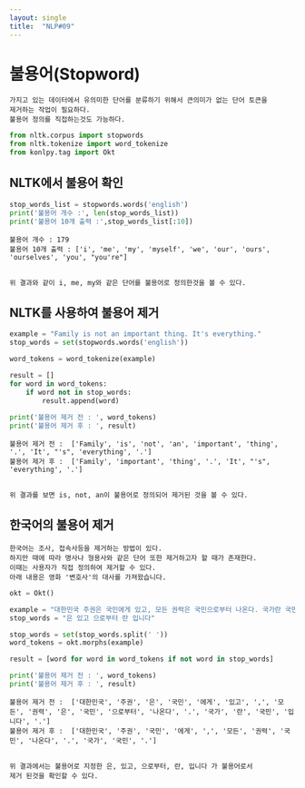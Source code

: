 ```yaml
---
layout: single
title:  "NLP#09"
---
```


# 불용어(Stopword)

    가지고 있는 데이터에서 유의미한 단어를 분류하기 위해서 큰의미가 없는 단어 토큰을
    제거하는 작업이 필요하다.
    불용어 정의를 직접하는것도 가능하다.


```python
from nltk.corpus import stopwords
from nltk.tokenize import word_tokenize 
from konlpy.tag import Okt
```

## NLTK에서 불용어 확인


```python
stop_words_list = stopwords.words('english')
print('불용어 개수 :', len(stop_words_list))
print('불용어 10개 출력 :',stop_words_list[:10])
```

    불용어 개수 : 179
    불용어 10개 출력 : ['i', 'me', 'my', 'myself', 'we', 'our', 'ours', 'ourselves', 'you', "you're"]
    

    위 결과와 같이 i, me, my와 같은 단어를 불용어로 정의한것을 볼 수 있다.

## NLTK를 사용하여 불용어 제거


```python
example = "Family is not an important thing. It's everything."
stop_words = set(stopwords.words('english'))

word_tokens = word_tokenize(example)

result = []
for word in word_tokens:
    if word not in stop_words:
        result.append(word)
        
print('불용어 제거 전 : ', word_tokens)
print('불용어 제거 후 : ', result)
```

    불용어 제거 전 :  ['Family', 'is', 'not', 'an', 'important', 'thing', '.', 'It', "'s", 'everything', '.']
    불용어 제거 후 :  ['Family', 'important', 'thing', '.', 'It', "'s", 'everything', '.']
    

    위 결과를 보면 is, not, an이 불용어로 정의되어 제거된 것을 볼 수 있다.

## 한국어의 불용어 제거

    한국어는 조사, 접속사등을 제거하는 방법이 있다.
    하지만 때에 따라 명사나 형용사와 같은 단어 또한 제거하고자 할 때가 존재한다.
    이때는 사용자가 직접 정의하여 제거할 수 있다.
    아래 내용은 영화 '변호사'의 대사를 가져왔습니다.


```python
okt = Okt()

example = "대한민국 주권은 국민에게 있고, 모든 권력은 국민으로부터 나온다. 국가란 국민입니다."
stop_words = "은 있고 으로부터 란 입니다"

stop_words = set(stop_words.split(' '))
word_tokens = okt.morphs(example)

result = [word for word in word_tokens if not word in stop_words]

print('불용어 제거 전 : ', word_tokens)
print('불용어 제거 후 : ', result)
```

    불용어 제거 전 :  ['대한민국', '주권', '은', '국민', '에게', '있고', ',', '모든', '권력', '은', '국민', '으로부터', '나온다', '.', '국가', '란', '국민', '입니다', '.']
    불용어 제거 후 :  ['대한민국', '주권', '국민', '에게', ',', '모든', '권력', '국민', '나온다', '.', '국가', '국민', '.']
    

    위 결과에서는 불용어로 지정한 은, 있고, 으로부터, 란, 입니다 가 불용어로서
    제거 된것을 확인할 수 있다.
